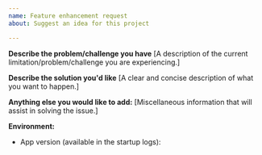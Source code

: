 ```yaml
---
name: Feature enhancement request
about: Suggest an idea for this project

---
```


**Describe the problem/challenge you have**
[A description of the current limitation/problem/challenge you are experiencing.]


**Describe the solution you'd like**
[A clear and concise description of what you want to happen.]


**Anything else you would like to add:**
[Miscellaneous information that will assist in solving the issue.]


**Environment:**

- App version (available in the startup logs):

